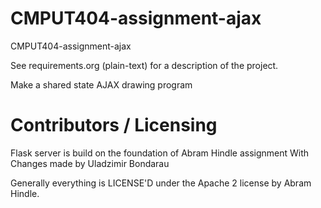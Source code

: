 CMPUT404-assignment-ajax
==============================

CMPUT404-assignment-ajax

See requirements.org (plain-text) for a description of the project.

Make a shared state AJAX drawing program

Contributors / Licensing
========================
Flask server is build on the foundation of Abram Hindle assignment
With Changes made by Uladzimir Bondarau

Generally everything is LICENSE'D under the Apache 2 license by Abram Hindle.


